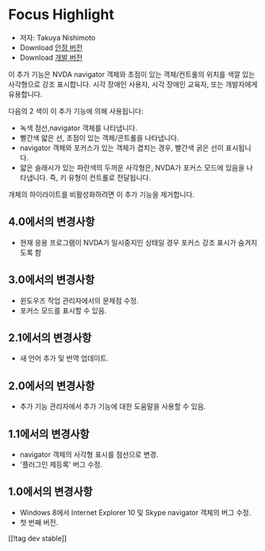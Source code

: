 # Focus Highlight #

* 저자: Takuya Nishimoto
* Download [안정 버전][2]
* Download [개발 버전][1]

이 추가 기능은 NVDA navigator 객체와 초점이 있는 객체/컨트롤의 위치를 색깔 있는 사각형으로 강조 표시합니다. 시각 장애인
사용자, 시각 장애인 교육자, 또는 개발자에게 유용합니다.

다음의 2 색이 이 추가 기능에 의해 사용됩니다:

* 녹색 점선,navigator 객체를 나타냅니다.
* 빨간색 얇은 선, 초점이 있는 객체/콘트롤을 나타냅니다.
*  navigator 객체와 포커스가 있는 객체가 겹치는 경우, 빨간색 굵은 선이 표시됩니다.
* 얇은 슬래시가 있는 파란색의 두꺼운 사각형은, NVDA가 포커스 모드에 있음을 나타냅니다. 즉, 키 유형이 컨트롤로 전달됩니다.

개체의 하이라이트를 비활성화하려면 이 추가 기능을 제거합니다.

## 4.0에서의 변경사항 ##

* 현재 응용 프로그램이 NVDA가 일시중지인 상태일 경우 포커스 강조 표시가 숨겨지도록 함

## 3.0에서의 변경사항 ##

* 윈도우즈 작업 관리자에서의 문제점 수정.
* 포커스 모드를 표시할 수 있음.

## 2.1에서의 변경사항 ##

* 새 언어 추가 및 번역 업데이트.

## 2.0에서의 변경사항 ##

* 추가 기능 관리자에서 추가 기능에 대한 도움말을 사용할 수 있음.

## 1.1에서의 변경사항 ##

* navigator 객체의 사각형 표시를 점선으로 변경.
* '플러그인 제등록' 버그 수정.

## 1.0에서의 변경사항 ##

* Windows 8에서 Internet Explorer 10 및 Skype navigator 객체의 버그 수정.
* 첫 번째 버전.


[[!tag dev stable]]

[1]: https://addons.nvda-project.org/files/get.php?file=fh-dev

[2]: https://addons.nvda-project.org/files/get.php?file=fh
